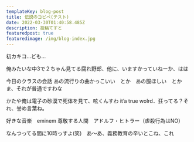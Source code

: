 ```yaml
---
templateKey: blog-post
title: 伝説のコピペ(テスト)
date: 2022-03-30T01:40:58.485Z
description: 投稿てすと
featuredpost: true
featuredimage: /img/blog-index.jpg
---
```

初カキコ…ども…

俺みたいな中3で２ちゃん見てる腐れ野郎、他に、いますかっていねーか、はは

今日のクラスの会話
あの流行りの曲かっこいい　とか　あの服ほしい　とか
ま、それが普通ですわな

かたや俺は電子の砂漠で死体を見て、呟くんすわ
it’a true wolrd．狂ってる？それ、誉め言葉ね。

好きな音楽　eminem
尊敬する人間　アドルフ・ヒトラー（虐殺行為はNO）

なんつってる間に10時っすよ(笑)　あ～あ、義務教育の辛いとこね、これ